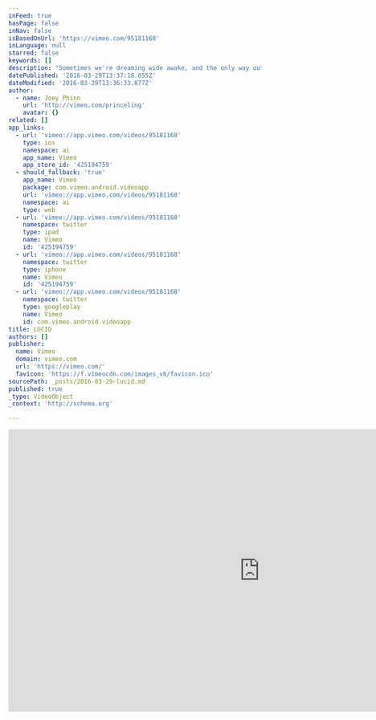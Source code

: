 ```yaml
---
inFeed: true
hasPage: false
inNav: false
isBasedOnUrl: 'https://vimeo.com/95181168'
inLanguage: null
starred: false
keywords: []
description: "Sometimes we're dreaming wide awake, and the only way out is through a door. Parsons Core Motion Class 2014 http://princeling.net/ Music by: Chris Fecci Instructors: John Lefteratos and Richard Borge"
datePublished: '2016-03-29T13:37:18.855Z'
dateModified: '2016-03-29T13:36:33.877Z'
author:
  - name: Joey Phinn
    url: 'http://vimeo.com/princeling'
    avatar: {}
related: []
app_links:
  - url: 'vimeo://app.vimeo.com/videos/95181168'
    type: ios
    namespace: ai
    app_name: Vimeo
    app_store_id: '425194759'
  - should_fallback: 'true'
    app_name: Vimeo
    package: com.vimeo.android.videoapp
    url: 'vimeo://app.vimeo.com/videos/95181168'
    namespace: ai
    type: web
  - url: 'vimeo://app.vimeo.com/videos/95181168'
    namespace: twitter
    type: ipad
    name: Vimeo
    id: '425194759'
  - url: 'vimeo://app.vimeo.com/videos/95181168'
    namespace: twitter
    type: iphone
    name: Vimeo
    id: '425194759'
  - url: 'vimeo://app.vimeo.com/videos/95181168'
    namespace: twitter
    type: googleplay
    name: Vimeo
    id: com.vimeo.android.videoapp
title: LUCID
authors: []
publisher:
  name: Vimeo
  domain: vimeo.com
  url: 'https://vimeo.com/'
  favicon: 'https://f.vimeocdn.com/images_v6/favicon.ico'
sourcePath: _posts/2016-03-29-lucid.md
published: true
_type: VideoObject
_context: 'http://schema.org'

---
```

<iframe src="https://cdn.embedly.com/widgets/media.html?src=https%3A%2F%2Fplayer.vimeo.com%2Fvideo%2F95181168&amp;url=https%3A%2F%2Fvimeo.com%2F95181168&amp;image=http%3A%2F%2Fi.vimeocdn.com%2Fvideo%2F475240904_1280.jpg&amp;key=b7d04c9b404c499eba89ee7072e1c4f7&amp;type=text%2Fhtml&amp;schema=vimeo" width="1000" height="563" scrolling="no" frameborder="0" allowfullscreen="allowfullscreen" style=""></iframe>